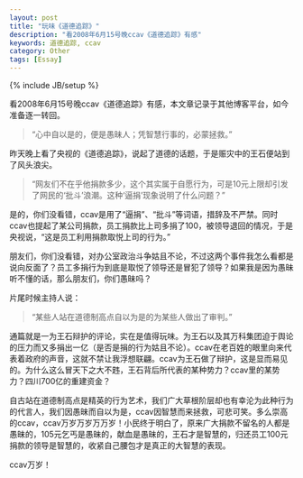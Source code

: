 ```yaml
---
layout: post
title: "玩味《道德追踪》"
description: "看2008年6月15号晚ccav《道德追踪》有感"
keywords: 道德追踪, ccav
category: Other
tags: [Essay]
---
```

{% include JB/setup %}

看2008年6月15号晚ccav《道德追踪》有感，本文章记录于其他博客平台，如今准备逐一转回。

>“心中自以是的，便是愚昧人；凭智慧行事的，必蒙拯救。”

昨天晚上看了央视的《道德追踪》，说起了道德的话题，于是赈灾中的王石便站到了风头浪尖。

>“网友们不在乎他捐款多少，这个其实属于自愿行为，可是10元上限却引发了网民的‘批斗’浪潮。这种‘逼捐’现象说明了什么问题？”
<!-- more -->
是的，你们没看错，ccav是用了“逼捐”、“批斗”等词语，措辞及不严禁。同时ccav也提起了某公司捐款，员工捐款比上司多捐了100，被领导退回的情况，于是央视说，“这是员工利用捐款取悦上司的行为。”

朋友们，你们没看错，对办公室政治斗争姑且不论，不过这两个事件我怎么看都是说向反面了？员工多捐行为到底是取悦了领导还是冒犯了领导？如果我是因为愚昧听不懂的话，那么朋友们，你们愚昧吗？

片尾时候主持人说：
>“某些人站在道德制高点自以为是的为某些人做出了审判。”

通篇就是一为王石辩护的评论，实在是值得玩味。为王石以及其万科集团迫于舆论的压力而又多捐出一亿（是否是捐的行为姑且不论）。ccav在老百姓的眼里向来代表着政府的声音，这就不禁让我浮想联翩。ccav为王石做了辩护，这是显而易见的。为什么这么冒天下之大不韪，王石背后所代表的某种势力？ccav里的某势力？四川700亿的重建资金？

自古站在道德制高点是精英的行为艺术，我们广大草根阶层却也有幸沦为此种行为的代言人，我们因愚昧而自以为是，ccav因智慧而来拯救，可悲可笑。多么崇高的ccav，ccav万岁万岁万万岁！小民终于明白了，原来广大捐款不留名的人都是愚昧的，105元乞丐是愚昧的，献血是愚昧的，王石才是智慧的，归还员工100元捐款的领导是智慧的，收紧自己腰包才是真正的大智慧的表现。

ccav万岁！
